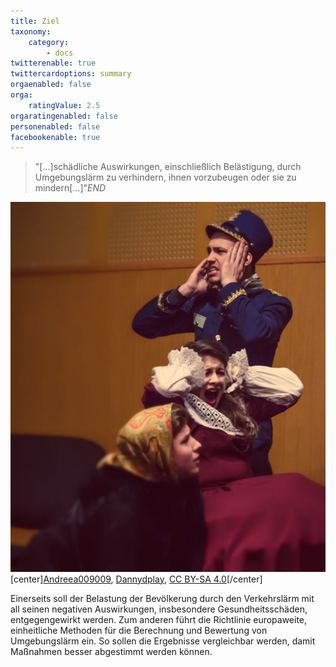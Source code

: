 ```yaml
---
title: Ziel
taxonomy:
    category:
        - docs
twitterenable: true
twittercardoptions: summary
orgaenabled: false
orga:
    ratingValue: 2.5
orgaratingenabled: false
personenabled: false
facebookenable: true
---
```


> "[...]schädliche Auswirkungen, einschließlich Belästigung, durch Umgebungslärm zu verhindern, ihnen vorzubeugen oder sie zu mindern[...]"<cite>END</cite>

![Dannydplay](tooloud.jpg?resize=256,100,figure-left,caption-right)
[center]<a href="https://commons.wikimedia.org/wiki/User:Andreea009009">Andreea009009</a>, <a href="https://commons.wikimedia.org/wiki/File:Dannydplay.jpg">Dannydplay</a>, <a href="https://creativecommons.org/licenses/by-sa/4.0/legalcode" rel="license">CC BY-SA 4.0</a>[/center]

Einerseits soll der Belastung der Bevölkerung durch den Verkehrslärm mit all seinen negativen Auswirkungen, insbesondere Gesundheitsschäden, entgegengewirkt werden.
Zum anderen führt die Richtlinie europaweite, einheitliche Methoden für die Berechnung und Bewertung von Umgebungslärm ein. So sollen die Ergebnisse vergleichbar werden, damit Maßnahmen besser abgestimmt werden können.
